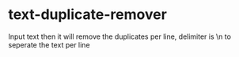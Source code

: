 # text-duplicate-remover
Input text then it will remove the duplicates per line, delimiter is \n to seperate the text per line
